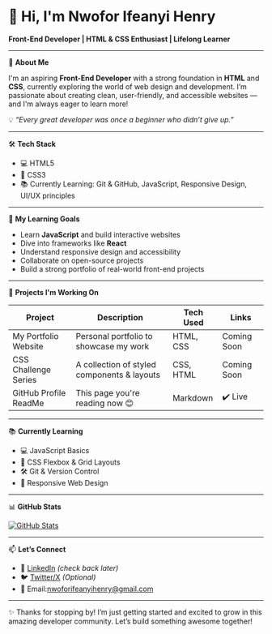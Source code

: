 # 👋 Hi, I'm Nwofor Ifeanyi Henry 
**Front-End Developer | HTML & CSS Enthusiast | Lifelong Learner**

---

🎯 **About Me**

I'm an aspiring **Front-End Developer** with a strong foundation in **HTML** and **CSS**, currently exploring the world of web design and development. I’m passionate about creating clean, user-friendly, and accessible websites — and I'm always eager to learn more!

💡 *“Every great developer was once a beginner who didn’t give up.”*

---

🛠️ **Tech Stack**

- 💻 HTML5  
- 🎨 CSS3  
- 📚 Currently Learning: Git & GitHub, JavaScript, Responsive Design, UI/UX principles

---

🚀 **My Learning Goals**

- Learn **JavaScript** and build interactive websites  
- Dive into frameworks like **React**  
- Understand responsive design and accessibility  
- Collaborate on open-source projects  
- Build a strong portfolio of real-world front-end projects  

---

📂 **Projects I'm Working On**

| Project               | Description                                | Tech Used      | Links       |
|----------------------|--------------------------------------------|----------------|-------------|
| My Portfolio Website  | Personal portfolio to showcase my work     | HTML, CSS      | Coming Soon |
| CSS Challenge Series | A collection of styled components & layouts | CSS, HTML      | Coming Soon |
| GitHub Profile ReadMe | This page you're reading now 😊            | Markdown       | ✔️ Live      |

---

📚 **Currently Learning**

- 💻 JavaScript Basics  
- 🎨 CSS Flexbox & Grid Layouts  
- 🛠 Git & Version Control  
- 📱 Responsive Web Design  

---

📊 **GitHub Stats**

[![GitHub Stats](https://github-readme-stats.vercel.app/api?username=YBDcodes&show_icons=true&theme=tokyonight&hide_title=true)](https://github.com/YBDcodes)

---

📫 **Let’s Connect**

- 💼 [LinkedIn](https://www.linkedin.com/in/your-profile) *(check back later)*  
- 🐦 [Twitter/X](https://twitter.com/your-handle) *(Optional)*  
- 📧 Email:nwoforifeanyihenry@gmail.com

---

✨ Thanks for stopping by! I’m just getting started and excited to grow in this amazing developer community. Let’s build something awesome together!


<!--
**YBDcodes/YBDcodes** is a ✨ _special_ ✨ repository because its `README.md` (this file) appears on your GitHub profile.

Here are some ideas to get you started:

- 🔭 I’m currently working on ...
- 🌱 I’m currently learning ...
- 👯 I’m looking to collaborate on ...
- 🤔 I’m looking for help with ...
- 💬 Ask me about ...
- 📫 How to reach me: ...
- 😄 Pronouns: ...
- ⚡ Fun fact: ...
-->
